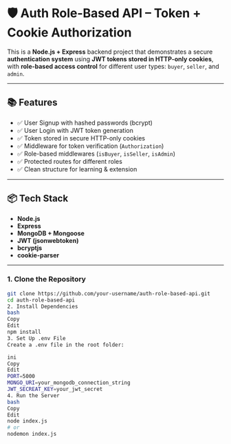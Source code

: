 # 🛡️ Auth Role-Based API – Token + Cookie Authorization

This is a **Node.js + Express** backend project that demonstrates a secure **authentication system** using **JWT tokens stored in HTTP-only cookies**, with **role-based access control** for different user types: `buyer`, `seller`, and `admin`.

---

## 📚 Features

- ✅ User Signup with hashed passwords (bcrypt)
- ✅ User Login with JWT token generation
- ✅ Token stored in secure HTTP-only cookies
- ✅ Middleware for token verification (`Authorization`)
- ✅ Role-based middlewares (`isBuyer`, `isSeller`, `isAdmin`)
- ✅ Protected routes for different roles
- ✅ Clean structure for learning & extension

---

## 📦 Tech Stack

- **Node.js**
- **Express**
- **MongoDB + Mongoose**
- **JWT (jsonwebtoken)**
- **bcryptjs**
- **cookie-parser**

---

### 1. Clone the Repository

```bash
git clone https://github.com/your-username/auth-role-based-api.git
cd auth-role-based-api
2. Install Dependencies
bash
Copy
Edit
npm install
3. Set Up .env File
Create a .env file in the root folder:

ini
Copy
Edit
PORT=5000
MONGO_URI=your_mongodb_connection_string
JWT_SECREAT_KEY=your_jwt_secret
4. Run the Server
bash
Copy
Edit
node index.js
# or
nodemon index.js
